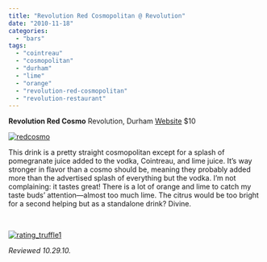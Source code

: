 ```yaml
---
title: "Revolution Red Cosmopolitan @ Revolution"
date: "2010-11-18"
categories:
  - "bars"
tags:
  - "cointreau"
  - "cosmopolitan"
  - "durham"
  - "lime"
  - "orange"
  - "revolution-red-cosmopolitan"
  - "revolution-restaurant"
---
```


**Revolution Red Cosmo** Revolution, Durham [Website](http://www.revolutionrestaurant.com/Revolution_Durham/Cocktails.html) $10

[![](http://s3.amazonaws.com/thegourmez-wpmedia/2010/11/redcosmo.jpg "redcosmo")](http://s3.amazonaws.com/thegourmez-wpmedia/2010/11/redcosmo.jpg)

This drink is a pretty straight cosmopolitan except for a splash of pomegranate juice added to the vodka, Cointreau, and lime juice. It’s way stronger in flavor than a cosmo should be, meaning they probably added more than the advertised splash of everything but the vodka. I’m not complaining: it tastes great! There is a lot of orange and lime to catch my taste buds’ attention—almost too much lime. The citrus would be too bright for a second helping but as a standalone drink? Divine.

 

[![](http://s3.amazonaws.com/thegourmez-wpmedia/2009/02/rating_truffle1.gif "rating_truffle1")](http://s3.amazonaws.com/thegourmez-wpmedia/2009/02/rating_truffle1.gif)

_Reviewed 10.29.10._
